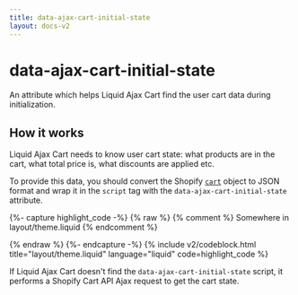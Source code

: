```yaml
---
title: data-ajax-cart-initial-state
layout: docs-v2
---
```


# data-ajax-cart-initial-state

<p class="lead" markdown="1">
An attribute which helps Liquid Ajax Cart find the user cart data during initialization.
</p>

## How it works 

Liquid Ajax Cart needs to know user cart state: what products are in the cart, what total price is, what discounts are applied etc.

To provide this data, you should convert the Shopify [`cart`](https://shopify.dev/docs/api/liquid/objects/cart) object to JSON format
and wrap it in the `script` tag with the `data-ajax-cart-initial-state` attribute.

{%- capture highlight_code -%}
{% raw %}
{% comment %} Somewhere in layout/theme.liquid {% endcomment %}

<script type="application/json" data-ajax-cart-initial-state >
  {{ cart | json }}
</script>
{% endraw %}
{%- endcapture -%}
{% include v2/codeblock.html title="layout/theme.liquid" language="liquid" code=highlight_code %}

If Liquid Ajax Cart doesn't find the `data-ajax-cart-initial-state` script, 
it performs a Shopify Cart API Ajax request to get the cart state.

